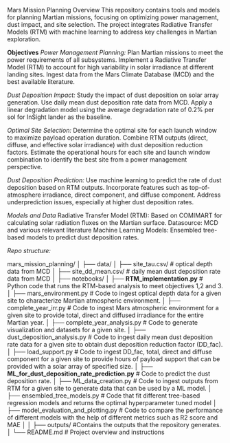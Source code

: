 Mars Mission Planning
Overview
This repository contains tools and models for planning Martian missions, focusing on optimizing power management, dust impact, and site selection. The project integrates Radiative Transfer Models (RTM) with machine learning to address key challenges in Martian exploration.

**Objectives**
_Power Management Planning:_
Plan Martian missions to meet the power requirements of all subsystems.
Implement a Radiative Transfer Model (RTM) to account for high variability in solar irradiance at different landing sites.
Ingest data from the Mars Climate Database (MCD) and the best available literature.

_Dust Deposition Impact:_
Study the impact of dust deposition on solar array generation.
Use daily mean dust deposition rate data from MCD.
Apply a linear degradation model using the average degradation rate of 0.2% per sol for InSight lander as the baseline.

_Optimal Site Selection:_
Determine the optimal site for each launch window to maximize payload operation duration.
Combine RTM outputs (direct, diffuse, and effective solar irradiance) with dust deposition reduction factors.
Estimate the operational hours for each site and launch window combination to identify the best site from a power management perspective.

_Dust Deposition Prediction:_
Use machine learning to predict the rate of dust deposition based on RTM outputs.
Incorporate features such as top-of-atmosphere irradiance, direct component, and diffuse component.
Address underprediction issues, especially at higher dust deposition rates.

_Models and Data_
Radiative Transfer Model (RTM): Based on COMIMART for calculating solar radiation fluxes on the Martian surface.
Datasource: MCD and various relevant literature
Machine Learning Models: Ensembled tree-based models to predict dust deposition rates.

_Repo structure:_


mars_mission_planning/
│
├── data/
│   ├── site_tau.csv/                # optical depth data from MCD
│   ├── site_dd_mean.csv/          # daily mean dust deposition rate data from MCD
│
├── notebooks/
│   ├── **RTM_implementation.py**   # Python code that runs the RTM-based analysis to meet objectives 1,2 and 3.
│   ├── mars_environment.py # Code to ingest optical depth data for a given site to characterize Martian atmospheric environment.
│   ├── complete_year_irr.py # Code to ingest Mars atmospheric environment for a given site to provide total, direct and diffused irradiance for the entire Martian year.
│   ├── complete_year_analysis.py # Code to generate visualization and datasets for a given site.
│   ├── dust_deposition_analysis.py # Code to ingest daily mean dust deposition rate data for a given site to obtain dust deposition reduction factor (DD_fac).
│   ├── load_support.py # Code to ingest DD_fac, total, direct and diffuse component for a given site to provide hours of payload support that can be provided with a solar array of specified size.
│   ├── **ML_for_dust_deposition_rate_prediction.py** # Code to predict the dust deposition rate.
│   ├── ML_data_creation.py # Code to ingest outputs from RTM for a given site to generate data that can be used by a ML model.
│   ├── ensembled_tree_models.py # Code that fit different tree-based regression models and returns the optimal hyperparameter tuned model
│   ├── model_evaluation_and_plotting.py # Code to compare the performance of different models with the help of different metrics such as R2 score and MAE
│
│
├── outputs/ #Contains the outputs that the repository generates.
│
└── README.md                # Project overview and instructions
